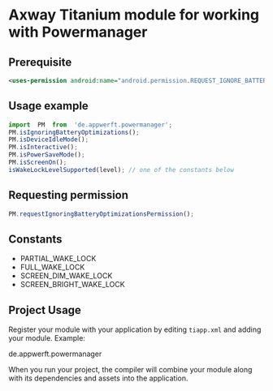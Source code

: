 
# Axway Titanium module for working with Powermanager

## Prerequisite

```xml
<uses-permission android:name="android.permission.REQUEST_IGNORE_BATTERY_OPTIMIZATIONS"/>
```

## Usage example


```js
import  PM  from  'de.appwerft.powermanager';
PM.isIgnoringBatteryOptimizations();
PM.isDeviceIdleMode();
PM.isInteractive();
PM.isPowerSaveMode();
PM.isScreenOn();
isWakeLockLevelSupported(level); // one of the constants below
```
## Requesting permission

```js
PM.requestIgnoringBatteryOptimizationsPermission();
```


## Constants

* PARTIAL\_WAKE\_LOCK
* FULL\_WAKE\_LOCK
* SCREEN\_DIM\_WAKE\_LOCK
* SCREEN\_BRIGHT\_WAKE\_LOCK

## Project Usage

Register your module with your application by editing `tiapp.xml` and adding your module.
Example:

<modules>
  <module version="1.0.0">de.appwerft.powermanager</module>
</modules>

When you run your project, the compiler will combine your module along with its dependencies
and assets into the application.
